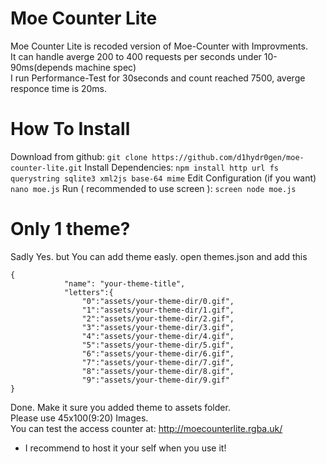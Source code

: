 # Moe Counter Lite
Moe Counter Lite is recoded version of Moe-Counter with Improvments.<br>
It can handle averge 200 to 400 requests per seconds under 10-90ms(depends machine spec)<br>
I run Performance-Test for 30seconds and count reached 7500, averge responce time is 20ms.<br>
# How To Install
Download from github:
```git clone https://github.com/d1hydr0gen/moe-counter-lite.git```
Install Dependencies:
```npm install http url fs querystring sqlite3 xml2js base-64 mime```
Edit Configuration (if you want)
```nano moe.js```
Run ( recommended to use screen ):
```screen node moe.js```
# Only 1 theme?
Sadly Yes. but You can add theme easly.
open themes.json and add this
```
{
            "name": "your-theme-title",
            "letters":{
                "0":"assets/your-theme-dir/0.gif",
                "1":"assets/your-theme-dir/1.gif",
                "2":"assets/your-theme-dir/2.gif",
                "3":"assets/your-theme-dir/3.gif",
                "4":"assets/your-theme-dir/4.gif",
                "5":"assets/your-theme-dir/5.gif",
                "6":"assets/your-theme-dir/6.gif",
                "7":"assets/your-theme-dir/7.gif",
                "8":"assets/your-theme-dir/8.gif",
                "9":"assets/your-theme-dir/9.gif"
}
```
Done. Make it sure you added theme to assets folder.<br>
Please use 45x100(9:20) Images.<br>
You can test the access counter at: http://moecounterlite.rgba.uk/<br>
* I recommend to host it your self when you use it!
